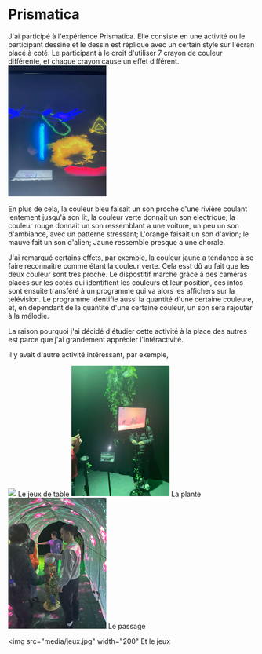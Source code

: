 # Prismatica

J'ai participé à l'expérience Prismatica. Elle consiste en une activité ou le participant dessine et le dessin est répliqué avec un certain style sur l'écran placé à coté. Le participant à le droit d'utiliser 7 crayon de couleur différente, et chaque crayon cause un effet différent. 
<img src="media/Toutecran.jpg" width="200">

En plus de cela, la couleur bleu faisait un son proche d'une rivière coulant lentement jusqu'à son lit, la couleur verte donnait un son electrique; la couleur rouge donnait un son ressemblant a une voiture, un peu un son d'ambiance, avec un patterne stressant; L'orange faisait un son d'avion; le mauve fait un son d'alien; Jaune ressemble presque a une chorale.

J'ai remarqué certains effets, par exemple, la couleur jaune a tendance à se faire reconnaitre comme étant la couleur verte. Cela esst dû au fait que les deux couleur sont très proche. Le dispostitif marche grâce à des caméras placés sur les cotés qui identifient les couleurs et leur position, ces infos sont ensuite transféré à un programme qui va alors les affichers sur la télévision. Le programme identifie aussi la quantité d'une certaine couleure, et, en dépendant de la quantité d'une certaine couleur, un son sera rajouter à la mélodie.

La raison pourquoi j'ai décidé d'étudier cette activité à la place des autres est parce que j'ai grandement apprécier l'intéractivité.

Il y avait d'autre activité intéressant, par exemple,

<img src="media/RPG.jpg" width="200">
Le jeux de table

<img src="media/plante.jpg" width="200">
La plante

<img src="media/Passage.jpg" width="200">
Le passage

<img src="media/jeux.jpg" width="200"
Et le jeux
